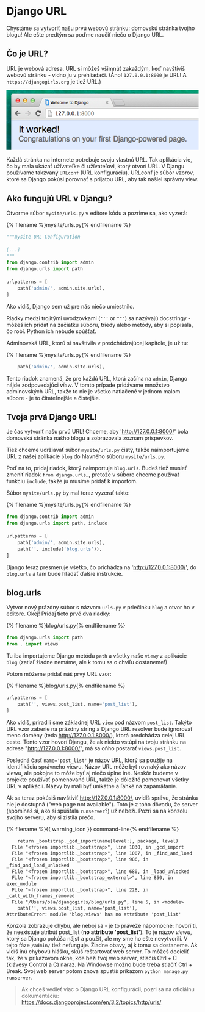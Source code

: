 # Django URL

Chystáme sa vytvoriť našu prvú webovú stránku: domovskú stránka tvojho blogu! Ale ešte predtým sa poďme naučiť niečo o Django URL.

## Čo je URL?

URL je webová adresa. URL si môžeš všimnúť zakaždým, keď navštíviš webovú stránku - vidno ju v prehliadači. (Áno! `127.0.0.1:8000` je URL! A `https://djangogirls.org` je tiež URL.)

![URL](images/url.png)

Každá stránka na internete potrebuje svoju vlastnú URL. Tak aplikácia vie, čo by mala ukázať užívateľke či užívateľovi, ktorý otvorí URL. V Djangu používame takzvaný `URLconf` (URL konfiguráciu). URLconf je súbor vzorov, ktoré sa Django pokúsi porovnať s prijatou URL, aby tak našiel správny view.

## Ako fungujú URL v Djangu?

Otvorme súbor `mysite/urls.py` v editore kódu a pozrime sa, ako vyzerá:

{% filename %}mysite/urls.py{% endfilename %}

```python
"""mysite URL Configuration

[...]
"""
from django.contrib import admin
from django.urls import path

urlpatterns = [
    path('admin/', admin.site.urls),
]
```

Ako vidíš, Django sem už pre nás niečo umiestnilo.

Riadky medzi trojitými uvodzovkami (`'''` or `"""`) sa nazývajú docstringy - môžeš ich pridať na začiatku súboru, triedy alebo metódy, aby si popísala, čo robí. Python ich nebude spúšťať.

Adminovská URL, ktorú si navštívila v predchádzajúcej kapitole, je už tu:

{% filename %}mysite/urls.py{% endfilename %}

```python
    path('admin/', admin.site.urls),
```

Tento riadok znamená, že pre každú URL, ktorá začína na `admin`, Django nájde zodpovedajúci *view*. V tomto prípade pridávame množstvo adminovských URL, takže to nie je všetko natlačené v jednom malom súbore - je to čitateľnejšie a čistejšie.

## Tvoja prvá Django URL!

Je čas vytvoriť našu prvú URL! Chceme, aby 'http://127.0.0.1:8000/' bola domovská stránka nášho blogu a zobrazovala zoznam príspevkov.

Tiež chceme udržiavať súbor `mysite/urls.py` čistý, takže naimportujeme URL z našej aplikácie `blog` do hlavného súboru `mysite/urls.py`.

Poď na to, pridaj riadok, ktorý naimportuje `blog.urls`. Budeš tiež musieť zmeniť riadok `from django.urls…`, pretože v súbore chceme používať funkciu `include`, takže ju musíme pridať k importom.

Súbor `mysite/urls.py` by mal teraz vyzerať takto:

{% filename %}mysite/urls.py{% endfilename %}

```python
from django.contrib import admin
from django.urls import path, include

urlpatterns = [
    path('admin/', admin.site.urls),
    path('', include('blog.urls')),
]
```

Django teraz presmeruje všetko, čo prichádza na 'http://127.0.0.1:8000/', do `blog.urls` a tam bude hľadať ďalšie inštrukcie.

## blog.urls

Vytvor nový prázdny súbor s názvom `urls.py` v priečinku `blog` a otvor ho v editore. Okej! Pridaj tieto prvé dva riadky:

{% filename %}blog/urls.py{% endfilename %}

```python
from django.urls import path
from . import views
```

Tu iba importujeme Django metódu `path` a všetky naše `viewy` z aplikácie `blog` (zatiaľ žiadne nemáme, ale k tomu sa o chvíľu dostaneme!)

Potom môžeme pridať náš prvý URL vzor:

{% filename %}blog/urls.py{% endfilename %}

```python
urlpatterns = [
    path('', views.post_list, name='post_list'),
]
```

Ako vidíš, priradili sme základnej URL `view` pod názvom `post_list`. Takýto URL vzor zaberie na prázdny string a Django URL resolver bude ignorovať meno domény (teda http://127.0.0.1:8000/), ktorá predchádza celej URL ceste. Tento vzor hovorí Djangu, že ak niekto vstúpi na tvoju stránku na adrese "http://127.0.0.1:8000/", má sa oňho postarať `views.post_list`.

Posledná časť `name='post_list'` je názov URL, ktorý sa použije na identifikáciu správneho viewu. Názov URL môže byť rovnaký ako názov viewu, ale pokojne to môže byť aj niečo úplne iné. Neskôr budeme v projekte používať pomenované URL, takže je dôležité pomenovať všetky URL v aplikácii. Názvy by mali byť unikátne a ľahké na zapamätanie.

Ak sa teraz pokúsiš navštiviť http://127.0.0.1:8000/, uvidíš správu, že stránka nie je dostupná ("web page not available"). Toto je z toho dôvodu, že server (spomínaš si, ako si spúšťala `runserver`?) už nebeží. Pozri sa na konzolu svojho serveru, aby si zistila prečo.

{% filename %}{{ warning_icon }} command-line{% endfilename %}

        return _bootstrap._gcd_import(name[level:], package, level)
      File "<frozen importlib._bootstrap>", line 1030, in _gcd_import
      File "<frozen importlib._bootstrap>", line 1007, in _find_and_load
      File "<frozen importlib._bootstrap>", line 986, in _find_and_load_unlocked
      File "<frozen importlib._bootstrap>", line 680, in _load_unlocked
      File "<frozen importlib._bootstrap_external>", line 850, in exec_module
      File "<frozen importlib._bootstrap>", line 228, in _call_with_frames_removed
      File "/Users/ola/djangogirls/blog/urls.py", line 5, in <module>
        path('', views.post_list, name='post_list'),
    AttributeError: module 'blog.views' has no attribute 'post_list'
    

Konzola zobrazuje chybu, ale neboj sa - je to práveže nápomocné: hovorí ti, že neexistuje atribút post_list (**no attribute 'post_list'**). To je názov *viewu*, ktorý sa Django pokúša nájsť a použiť, ale my sme ho ešte nevytvorili. V tejto fáze `/admin/` tiež nefunguje. Žiadne obavy, aj k tomu sa dostaneme. Ak vidíš inú chybovú hlášku, skúš reštartovať web server. To môžeš docieliť tak, že v príkazovom okne, kde beží tvoj web server, stlačíš Ctrl + C (klávesy Control a C) naraz. Na Windowse možno bude treba stlačiť Ctrl + Break. Svoj web server potom znova spustíš príkazom `python manage.py runserver`.

> Ak chceš vedieť viac o Django URL konfigurácii, pozri sa na oficiálnu dokumentáciu: https://docs.djangoproject.com/en/3.2/topics/http/urls/